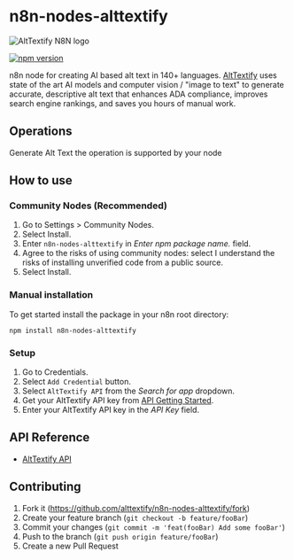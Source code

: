 # n8n-nodes-alttextify

![AltTextify N8N logo](https://cdn1.alttextify.net/assets/img/alttextify-n8n.png)

[![npm version](https://badge.fury.io/js/n8n-nodes-alttextify.svg)](https://badge.fury.io/js/n8n-nodes-alttextify)

n8n node for creating AI based alt text in 140+ languages. [AltTextify](https://alttextify.net?utm_source=n8n) uses state of the art AI models and computer vision / "image to text" to generate accurate, descriptive alt text that enhances ADA compliance, improves search engine rankings, and saves you hours of manual work.

## Operations

Generate Alt Text the operation is supported by your node

## How to use

### Community Nodes (Recommended)

1. Go to Settings > Community Nodes.
2. Select Install.
3. Enter `n8n-nodes-alttextify` in *Enter npm package name.* field.
4. Agree to the risks of using community nodes: select I understand the risks of installing unverified code from a public source.
5. Select Install.

### Manual installation

To get started install the package in your n8n root directory:

`npm install n8n-nodes-alttextify`

### Setup

1. Go to Credentials.
2. Select `Add Credential` button.
3. Select `AltTextify API` from the *Search for app* dropdown.
4. Get your AltTextify API key from [API Getting Started](https://alttextify.net/settings/apikeys).
5. Enter your AltTextify API key in the *API Key* field.

## API Reference

- [AltTextify API](https://apidoc.alttextify.net)

## Contributing

1. Fork it (<https://github.com/alttextify/n8n-nodes-alttextify/fork>)
2. Create your feature branch (`git checkout -b feature/fooBar`)
3. Commit your changes (`git commit -m 'feat(fooBar) Add some fooBar'`)
4. Push to the branch (`git push origin feature/fooBar`)
5. Create a new Pull Request